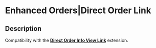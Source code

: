 # Enhanced Orders|Direct Order Link

## Description
Compatibility with the [**Direct Order Info View Link**](https://www.opencart.com/index.php?route=marketplace/extension/info&extension_id=41748) extension.
